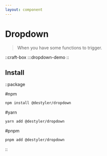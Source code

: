 ```yaml
---
layout: component
---
```


# Dropdown

> When you have some functions to trigger.

::craft-box
:::dropdown-demo
::

## Install

::package

#npm
```bash
npm install @destyler/dropdown
```

#yarn
```bash
yarn add @destyler/dropdown
```

#pnpm
```bash
pnpm add @destyler/dropdown
```

::
